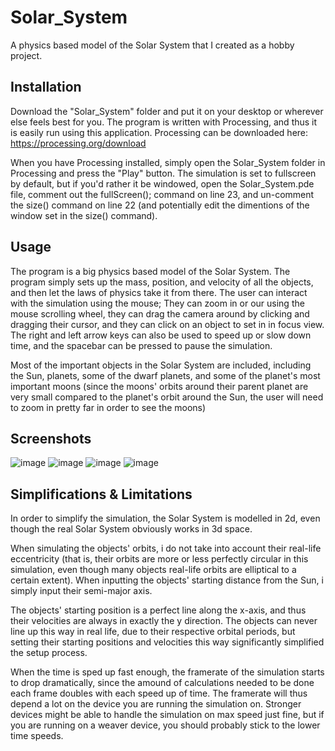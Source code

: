 # Solar_System
A physics based model of the Solar System that I created as a hobby project.

## Installation
Download the "Solar_System" folder and put it on your desktop or wherever else feels best for you. The program is written with Processing, and thus it is easily run using this application. Processing can be downloaded here: https://processing.org/download

When you have Processing installed, simply open the Solar_System folder in Processing and press the "Play" button. The simulation is set to fullscreen by default, but if you'd rather it be windowed, open the Solar_System.pde file, comment out the fullScreen(); command on line 23, and un-comment the size() command on line 22 (and potentially edit the dimentions of the window set in the size() command).

## Usage
The program is a big physics based model of the Solar System. The program simply sets up the mass, position, and velocity of all the objects, and then let the laws of physics take it from there. The user can interact with the simulation using the mouse; They can zoom in or our using the mouse scrolling wheel, they can drag the camera around by clicking and dragging their cursor, and they can click on an object to set in in focus view. The right and left arrow keys can also be used to speed up or slow down time, and the spacebar can be pressed to pause the simulation.

Most of the important objects in the Solar System are included, including the Sun, planets, some of the dwarf planets, and some of the planet's most important moons (since the moons' orbits around their parent planet are very small compared to the planet's orbit around the Sun, the user will need to zoom in pretty far in order to see the moons)

## Screenshots
![image](https://user-images.githubusercontent.com/91853323/223276683-966266a0-1105-46f7-b4d3-5db98926d805.png)
![image](https://user-images.githubusercontent.com/91853323/223276873-e2bb3b68-3a71-466f-97fd-b1db22400f54.png)
![image](https://user-images.githubusercontent.com/91853323/223277085-10f26e0d-b34e-4759-9595-e74713ca6a5e.png)
![image](https://user-images.githubusercontent.com/91853323/223277243-3443a63c-cda1-4bbc-9ba1-447b216611d0.png)


## Simplifications & Limitations
In order to simplify the simulation, the Solar System is modelled in 2d, even though the real Solar System obviously works in 3d space.

When simulating the objects' orbits, i do not take into account their real-life eccentricity (that is, their orbits are more or less perfectly circular in this simulation, even though many objects real-life orbits are elliptical to a certain extent). When inputting the objects' starting distance from the Sun, i simply input their semi-major axis.

The objects' starting position is a perfect line along the x-axis, and thus their velocities are always in exactly the y direction. The objects can never line up this way in real life, due to their respective orbital periods, but setting their starting positions and velocities this way significantly simplified the setup process.

When the time is sped up fast enough, the framerate of the simulation starts to drop dramatically, since the amound of calculations needed to be done each frame doubles with each speed up of time. The framerate will thus depend a lot on the device you are running the simulation on. Stronger devices might be able to handle the simulation on max speed just fine, but if you are running on a weaver device, you should probably stick to the lower time speeds.


